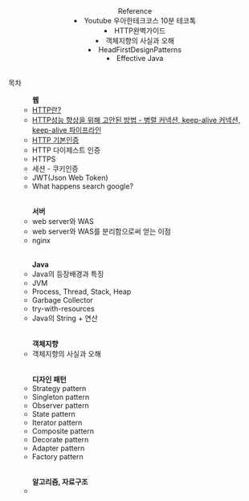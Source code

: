 
<div align = "center"><h2>  </h2> 
Reference
<li> Youtube 우아한테크코스 10분 테코톡</li>
<li> HTTP완벽가이드 </li>
<li> 객체지향의 사실과 오해</li>
<li> HeadFirstDesignPatterns </li>
<li> Effective Java</li>
</div>
<h2></h2>

<div>
목차
<ul>
<ul> <b>웹</b>
	<li><a href = "HTTP&HTTPS/HTTP.md"> HTTP란?</a></li>
	<li> <a href = "HTTP&HTTPS/HTTP성능향상을 위해 고안된 방법.md">HTTP성능 향상을 위해 고안된 방법 - 병렬 커넥션, keep-alive 커넥션, keep-alive 파이프라인</a></li>
	<li><a href="HTTP&HTTPS/HTTP 기본인증.md">HTTP 기본인증</a></li>
	<li>HTTP 다이제스트 인증</li>
	<li>HTTPS</li>
	<li>세션 - 쿠키인증</li>
	<li>JWT(Json Web Token)</li>
	<li>What happens search google? </li>
</ul>
<br>
<ul> <b> 서버 </b>
<li>web server와 WAS</li>
<li>web server와 WAS를 분리함으로써 얻는 이점</li>
<li>nginx</li> 
</ul>
<br>
<ul> <b>Java</b>
<li> Java의 등장배경과 특징</li>
<li> JVM</li>
<li> Process, Thread, Stack, Heap</li>
<li> Garbage Collector</li>
<li> try-with-resources</li>
<li> Java의 String + 연산</li>
</ul>
<br>
<ul> <b> 객체지향</b>
<li>객체지향의 사실과 오해</li>
</ul>
<br>
<ul> <b>디자인 패턴</b>
<li> Strategy pattern</li>
<li> Singleton pattern</li>
<li> Observer pattern</li>
<li> State pattern</li>
<li> Iterator pattern</li>
<li> Composite pattern</li>
<li> Decorate pattern</li>
<li> Adapter pattern</li>
<li> Factory pattern</li>
</ul>
<br>
<ul> <b>알고리즘, 자료구조</b>
<li></li>
</ul>
</ul>

</div>
